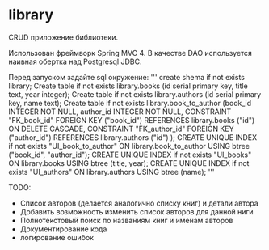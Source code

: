 # library

CRUD приложение библиотеки.

Использован фреймворк Spring MVC 4.
В качестве DAO используется наивная обертка над Postgresql JDBC.

Перед запуском задайте sql окружение:
'''
create shema if not exists library;
Create table if not exists library.books (id serial primary key, title text, year integer);
Create table if not exists library.authors (id serial primary key, name text);
Create table if not exists library.book_to_author (book_id INTEGER NOT NULL, author_id INTEGER NOT NULL,
        CONSTRAINT "FK_book_id" FOREIGN KEY ("book_id") REFERENCES library.books ("id") ON DELETE CASCADE,
        CONSTRAINT "FK_author_id" FOREIGN KEY ("author_id") REFERENCES library.authors ("id") );
CREATE UNIQUE INDEX if not exists "UI_book_to_author"  ON library.book_to_author USING btree ("book_id", "author_id");
CREATE UNIQUE INDEX if not exists "UI_books"  ON library.books USING btree (title, year);
CREATE UNIQUE INDEX if not exists "UI_authors"  ON library.authors USING btree (name);
'''

TODO:
- Список авторов (делается аналогично списку книг) и детали автора
- Добавить возможность изменить список авторов для данной ниги
- Полнотекстовый поиск по названиям книг и именам авторов
- Документирование кода
- логирование ошибок
